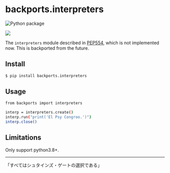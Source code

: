 # backports.interpreters

![Python package](https://github.com/aisk/backports.interpreters/workflows/Python%20package/badge.svg)

![](https://steamuserimages-a.akamaihd.net/ugc/884253767814091683/33BD3074E50D3E841C647E8BEE4CF680C35B152D/)

The `interpreters` module described in [PEP554](https://www.python.org/dev/peps/pep-0554/), which is not implemented now. This is backported from the future.

## Install

```sh
$ pip install backports.interpreters
```

## Usage

```sh
from backports import interpreters

interp = interpreters.create()
interp.run("print('El Psy Congroo.')")
interp.close()
```

## Limitations

Only support python3.8+.

---

「すべてはシュタインズ・ゲートの選択である」
